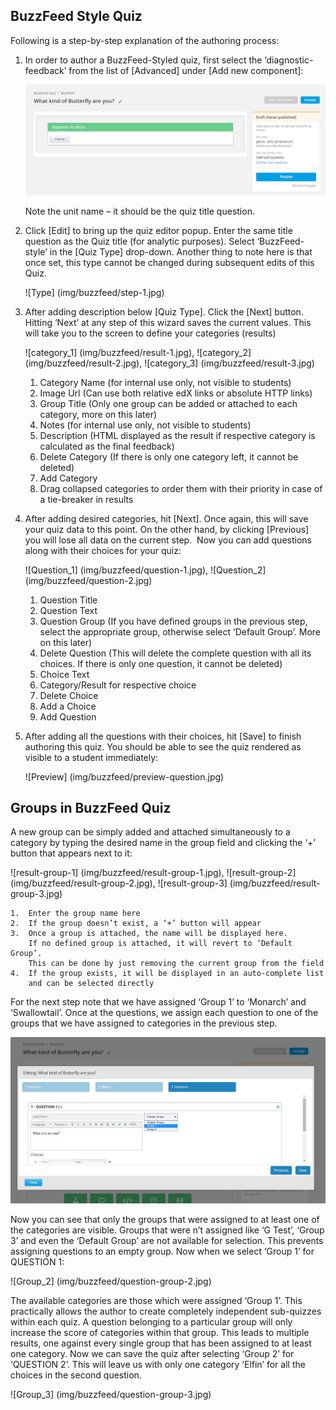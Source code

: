 BuzzFeed Style Quiz
-------------------

Following is a step-by-step explanation of the authoring process:

1.  In order to author a BuzzFeed-Styled quiz, first select the ‘diagnostic-feedback’
    from the list of [Advanced] under [Add new component]:

    ![Step adding ‘diagnostic-feedback’](img/buzzfeed/add-buzzFeed-quiz.jpg)

    Note the unit name – it should be the quiz title question.

2.  Click [Edit] to bring up the quiz editor popup. Enter the same title
    question as the Quiz title (for analytic purposes). Select ‘BuzzFeed-style’
    in the [Quiz Type] drop-down. Another thing to note here is that once set,
    this type cannot be changed during subsequent edits of this Quiz.

     ![Type]  (img/buzzfeed/step-1.jpg)

3.  After adding description below [Quiz Type]. Click the [Next] button. Hitting
    ‘Next’ at any step of this wizard saves the current values. This will take you
    to the screen to define your categories (results)

    ![category_1]    (img/buzzfeed/result-1.jpg),
    ![category_2]    (img/buzzfeed/result-2.jpg),
    ![category_3]    (img/buzzfeed/result-3.jpg)


    1.  Category Name (for internal use only, not visible to students)
    2.  Image Url (Can use both relative edX links or absolute HTTP links)
    3.  Group Title (Only one group can be added or attached to each category,
        more on this later)
    4.  Notes (for internal use only, not visible to students)
    5.  Description (HTML displayed as the result if respective category is
        calculated as the final feedback)
    6.  Delete Category (If there is only one category left, it cannot be deleted)
    7.  Add Category
    8.  Drag collapsed categories to order them with their priority in case of a
        tie-breaker in results  

4.  After adding desired categories, hit [Next]. Once again, this will save your
    quiz data to this point. On the other hand, by clicking [Previous] you will
    lose all data on the current step.  Now you can add questions along with their
    choices for your quiz:

    ![Question_1]    (img/buzzfeed/question-1.jpg),
    ![Question_2]    (img/buzzfeed/question-2.jpg)

    1.  Question Title
    2.  Question Text
    3.  Question Group (If you have defined groups in the previous step, select
        the appropriate group, otherwise select ‘Default Group’. More on this later)
    4.  Delete Question (This will delete the complete question with all its choices.
        If there is only one question, it cannot be deleted)
    5.  Choice Text
    6.  Category/Result for respective choice
    7.  Delete Choice
    8.  Add a Choice
    9.  Add Question

5.  After adding all the questions with their choices, hit [Save] to finish
    authoring this quiz. You should be able to see the quiz rendered as visible
    to a student immediately: 

    ![Preview] (img/buzzfeed/preview-question.jpg)

Groups in BuzzFeed Quiz
------------------------

A new group can be simply added and attached simultaneously to a
category by typing the desired name in the group field and clicking
the ‘+’ button that appears next to it:

![result-group-1]    (img/buzzfeed/result-group-1.jpg),
![result-group-2]    (img/buzzfeed/result-group-2.jpg),
![result-group-3]    (img/buzzfeed/result-group-3.jpg)

    1.  Enter the group name here
    2.  If the group doesn’t exist, a ‘+’ button will appear
    3.  Once a group is attached, the name will be displayed here.
        If no defined group is attached, it will revert to ‘Default Group’.
        This can be done by just removing the current group from the field
    4.  If the group exists, it will be displayed in an auto-complete list
        and can be selected directly

For the next step note that we have assigned ‘Group 1’ to ‘Monarch’ and ‘Swallowtail’.
Once at the questions, we assign each question to one of the groups that we have assigned
to categories in the previous step.

![Group_1](img/buzzfeed/question-group-1.jpg)

Now you can see that only the groups that were assigned to at least one of the categories
are visible. Groups that were n’t assigned like ‘G Test’, ‘Group 3’ and even the ‘Default Group’
are not available for selection. This prevents assigning questions to an empty group.
Now when we select ‘Group 1’ for QUESTION 1:

![Group_2] (img/buzzfeed/question-group-2.jpg)

The available categories are those which were assigned ‘Group 1’. This practically allows the
author to create completely independent sub-quizzes within each quiz. A question belonging to a
particular group will only increase the score of categories within that group. This leads to
multiple results, one against every single group that has been assigned to at least one category.
Now we can save the quiz after selecting ‘Group 2’ for ‘QUESTION 2’. This will leave us with only
one category ‘Elfin’ for all the choices in the second question.

![Group_3] (img/buzzfeed/question-group-3.jpg)